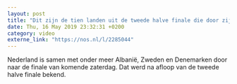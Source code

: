 ```yaml
---
layout: post
title: "Dit zijn de tien landen uit de tweede halve finale die door zijn"
date: Thu, 16 May 2019 23:32:31 +0200
category: video
externe_link: "https://nos.nl/l/2285044"
---
```


Nederland is samen met onder meer Albanië, Zweden en Denemarken door naar de finale van komende zaterdag. Dat werd na afloop van de tweede halve finale bekend.
